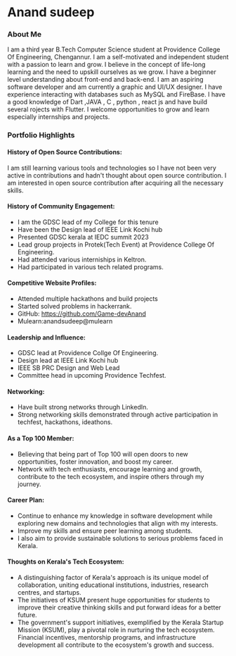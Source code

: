 # Anand sudeep

### About Me
I am a third year B.Tech Computer Science student at Providence College Of Engineering, Chengannur. I am a self-motivated and independent student with a passion to learn and grow. I believe in the concept of life-long learning and the need to upskill ourselves as we grow. I have a beginner level understanding about front-end and back-end. I am an aspiring software developer and am currently a graphic and UI/UX designer. I have experience interacting with databases such as MySQL and FireBase. I have a good knowledge of Dart ,JAVA , C , python , react js and have build several rojects with Flutter. I welcome opportunities to grow and learn especially internships and projects. 

### Portfolio Highlights
#### History of Open Source Contributions:
I am still learning various tools and technologies so I have not been very active in contributions and hadn't thought about open source contribution. I am interested in open source contribution after acquiring all the necessary skills.

#### History of Community Engagement:
 - I am the GDSC lead of my College for this tenure
 - Have been the Design lead of IEEE Link Kochi hub
 - Presented GDSC kerala at IEDC summit 2023
 - Lead group projects in Protek(Tech Event) at Providence College Of Engineering.
 - Had attended various interniships in Keltron.
 - Had participated in various tech related programs.

#### Competitive Website Profiles:
- Attended multiple hackathons and build projects
- Started solved problems in hackerrank.
- GitHub: https://github.com/Game-devAnand
- Mulearn:anandsudeep@mulearn

#### Leadership and Influence:
- GDSC lead at Providence Collge Of Engineering.
- Design lead at IEEE Link Kochi hub
- IEEE SB PRC Design and Web Lead
- Committee head in upcoming Providence Techfest.

#### Networking:
- Have built strong networks through LinkedIn.
- Strong networking skills demonstrated through active participation in techfest, hackathons, ideathons.

#### As a Top 100 Member:
- Believing that being part of Top 100 will open doors to new opportunities, foster innovation, and boost my career.
- Network with tech enthusiasts, encourage learning and growth, contribute to the tech ecosystem, and inspire others through my journey.

#### Career Plan:
- Continue to enhance my knowledge in software development while exploring new domains and technologies that align with my interests.
- Improve my skills and ensure peer learning among students.
- I also aim to provide sustainable solutions to serious problems faced in Kerala.
  
#### Thoughts on Kerala's Tech Ecosystem:
- A distinguishing factor of Kerala's approach is its unique model of collaboration, uniting educational institutions, industries, research centres, and startups.
- The initiatives of KSUM present huge opportunities for students to improve their creative thinking skills and put forward ideas for a better future.
- The government's support initiatives, exemplified by the Kerala Startup Mission (KSUM), play a pivotal role in nurturing the tech ecosystem. Financial incentives, mentorship programs, and infrastructure development all contribute to the ecosystem's growth and success.
